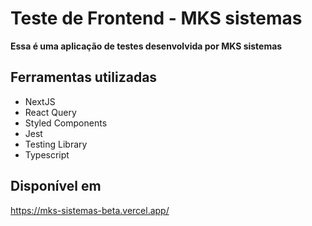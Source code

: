 # Teste de Frontend -  MKS sistemas

**Essa é uma aplicação de testes desenvolvida por MKS sistemas**

## Ferramentas utilizadas

- NextJS
- React Query
- Styled Components
- Jest
- Testing Library
- Typescript

## Disponível em

<https://mks-sistemas-beta.vercel.app/>